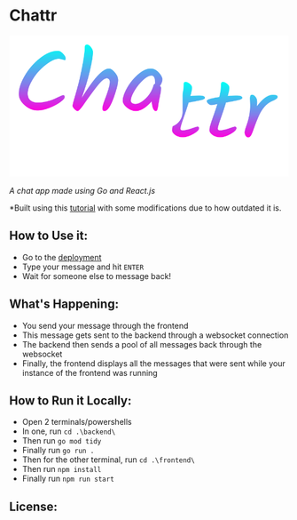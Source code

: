 # Chattr

![Chattr Logo](chattr_logo_v5.png)

*A chat app made using Go and React.js*

*Built using this [tutorial](https://tutorialedge.net/projects/chat-system-in-go-and-react/) with some modifications due to how outdated it is.

## How to Use it:
- Go to the [deployment](https://go-and-react-website.vercel.app/)
- Type your message and hit `ENTER`
- Wait for someone else to message back!

## What's Happening:
- You send your message through the frontend
- This message gets sent to the backend through a websocket connection
- The backend then sends a pool of all messages back through the websocket
- Finally, the frontend displays all the messages that were sent while your instance of the frontend was running

## How to Run it Locally:
- Open 2 terminals/powershells
- In one, run `cd .\backend\`
- Then run `go mod tidy`
- Finally run `go run .`
- Then for the other terminal, run `cd .\frontend\`
- Then run `npm install`
- Finally run `npm run start`

## License:
